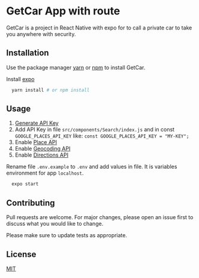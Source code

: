 # GetCar App with route

GetCar is a project in React Native with expo for to call a private car to take you anywhere with security.

## Installation

Use the package manager [yarn](http://yarnpkg.com) or [npm](http://npmjs.com) to install GetCar.

Install [expo](http://expo.io)

```bash
  yarn install # or npm install
```

## Usage

1. [Generate API Key](https://developers.google.com/places/web-service/get-api-key)
2. Add API Key in file `src/components/Search/index.js` and in const `GOOGLE_PLACES_API_KEY` like: `const GOOGLE_PLACES_API_KEY = "MY-KEY";`
3. Enable [Place API](https://console.cloud.google.com/apis/library/places-backend.googleapis.com)
4. Enable [Geocoding API](https://console.cloud.google.com/apis/library/geocoding-backend.googleapis.com)
4. Enable [Directions API](https://console.cloud.google.com/marketplace/product/google/directions-backend.googleapis.com)

Rename file `.env.example` to `.env` and add values in file. It is variables environment for app `localhost`.


```bash
  expo start
```

## Contributing
Pull requests are welcome. For major changes, please open an issue first to discuss what you would like to change.

Please make sure to update tests as appropriate.

## License
[MIT](https://choosealicense.com/licenses/mit/)